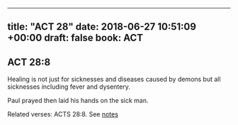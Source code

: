 
---
title: "ACT 28"
date: 2018-06-27 10:51:09 +00:00
draft: false
book: ACT
---

## ACT 28:8

Healing is not just for sicknesses and diseases caused by demons but all sicknesses including fever and dysentery.

Paul prayed then laid his hands on the sick man.

Related verses: ACTS 28:8. See [notes](https://my.bible.com/notes/2931320794150330992)

